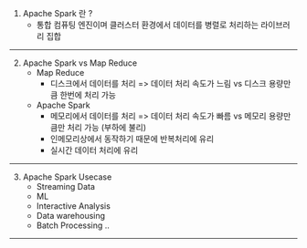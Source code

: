 

1. Apache Spark 란 ?
    - 통합 컴퓨팅 엔진이며 클러스터 환경에서 데이터를 병렬로 처리하는 라이브러리 집합


---------------------------------------------------------

2. Apache Spark vs Map Reduce
    - Map Reduce
        - 디스크에서 데이터를 처리 => 데이터 처리 속도가 느림 vs 디스크 용량만큼 한번에 처리 가능
    - Apache Spark
        -  메모리에서 데이터를 처리 => 데이터 처리 속도가 빠름 vs 메모리 용량만큼만 처리 가능 (부하에 불리)
        - 인메모리상에서 동작하기 때문에 반복처리에 유리
        - 실시간 데이터 처리에 유리 

---------------------------------------------------------

3. Apache Spark Usecase
    - Streaming Data
    - ML 
    - Interactive Analysis
    - Data warehousing
    - Batch Processing ..

---------------------------------------------------------

